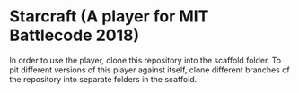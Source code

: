 # Starcraft (A player for MIT Battlecode 2018)

In order to use the player, clone this repository into the scaffold folder.  To pit different versions of this player against itself, clone different branches of the repository into separate folders in the scaffold.
